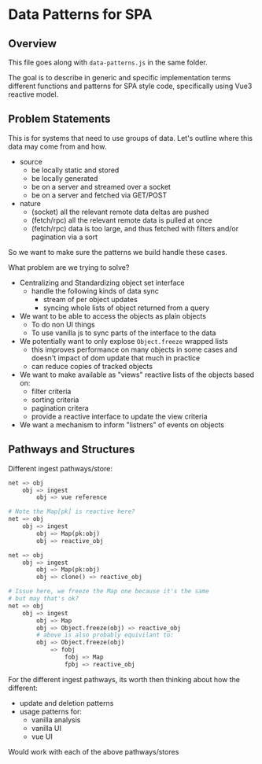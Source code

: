 # Data Patterns for SPA

## Overview

This file goes along with `data-patterns.js` in the same folder.

The goal is to describe in generic and specific implementation terms
different functions and patterns for SPA style code, specifically
using Vue3 reactive model.

## Problem Statements

This is for systems that need to use groups of data.
Let's outline where this data may come from and how.

* source
    * be locally static and stored
    * be locally generated
    * be on a server and streamed over a socket
    * be on a server and fetched via GET/POST
* nature
    * (socket)      all the relevant remote data deltas are pushed
    * (fetch/rpc)   all the relevant remote data is pulled at once
    * (fetch/rpc)   data is too large, and thus fetched with filters
                    and/or pagination via a sort

So we want to make sure the patterns we build handle these cases.


What problem are we trying to solve?

* Centralizing and Standardizing object set interface
    * handle the following kinds of data sync
        * stream of per object updates
        * syncing whole lists of object returned from a query
* We want to be able to access the objects as plain objects
    * To do non UI things
    * To use vanilla js to sync parts of the interface to the data
* We potentially want to only explose `Object.freeze` wrapped lists
    * this improves performance on many objects in some cases and doesn't
      impact of dom update that much in practice
    * can reduce copies of tracked objects
* We want to make available as "views" reactive lists of the objects based on:
    * filter criteria
    * sorting criteria
    * pagination critera
    * provide a reactive interface to update the view criteria
* We want a mechanism to inform "listners" of events on objects

## Pathways and Structures

Different ingest pathways/store:

```python
net => obj
    obj => ingest
        obj => vue reference

# Note the Map[pk] is reactive here?
net => obj
    obj => ingest
        obj => Map(pk:obj)
        obj => reactive_obj

net => obj
    obj => ingest
        obj => Map(pk:obj)
        obj => clone() => reactive_obj

# Issue here, we freeze the Map one because it's the same
# but may that's ok?
net => obj
    obj => ingest
        obj => Map
        obj => Object.freeze(obj) => reactive_obj
        # above is also probably equivilant to:
        obj => Object.freeze(obj)
            => fobj
                fobj => Map
                fpbj => reactive_obj
```

For the different ingest pathways, its worth then thinking about
how the different:

* update and deletion patterns
* usage patterns for:
    * vanilla analysis
    * vanilla UI
    * vue UI

Would work with each of the above pathways/stores

